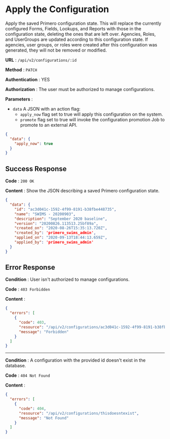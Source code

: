 <!-- Copyright (c) 2014 - 2023 UNICEF. All rights reserved. -->

# Apply the Configuration

Apply the saved Primero configuration state. This will replace the currently configured Forms, Fields, Lookups, and Reports with those in the configuration state, deleting the ones that are left over. Agencies, Roles, and UserGroups are updated according to this configuration state. If agencies, user groups, or roles were created after this configuration was generated, they will not be removed or modified.

**URL** : `/api/v2/configurations/:id`

**Method** : `PATCH`

**Authentication** : YES

**Authorization** : The user must be authorized to manage configurations.

**Parameters** :

* `data` A JSON with an action flag:
  * `apply_now` flag set to true will apply this configuration on the system.
  * `promote` flag set to true will invoke the configuration promotion Job to promote to an external API.

```json
{
  "data": {
    "apply_now": true
  }
}
```

## Success Response

**Code** : `200 OK`

**Content** : Show the JSON describing a saved Primero configuration state.
```json
{
  "data": {
    "id": "ac3d041c-1592-4f99-8191-b38fbe448735",
    "name": "SWIMS - 20200903",
    "description": "September 2020 baseline",
    "version": "20200826.113513.25bf89a",
    "created_on": "2020-08-26T15:35:13.720Z",
    "created_by": 'primero_swims_admin',
    "applied_on": "2020-09-13T18:44:13.659Z",
    "applied_by": 'primero_swims_admin'
  }
}
```

## Error Response

**Condition** : User isn't authorized to manage configurations.

**Code** : `403 Forbidden`

**Content** :

```json
{
  "errors": [
    {
      "code": 403,
      "resource": "/api/v2/configurations/ac3d041c-1592-4f99-8191-b38fbe448735",
      "message": "Forbidden"
    }
  ]
}
```

---

**Condition** : A configuration with the provided id doesn't exist in the database.

**Code** : `404 Not Found`

**Content** :

```json
{
  "errors": [
    {
      "code": 404,
      "resource": "/api/v2/configurations/thisdoesntexist",
      "message": "Not Found"
    }
  ]
}
```
